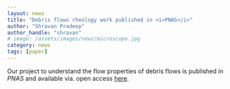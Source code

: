 ```yaml
---
layout: news
title: "Debris flows rheology work published in <i>PNAS</i>"
author: "Shravan Pradeep"
author_handle: "shravan"
# image: /assets/images/news/microscope.jpg
category: news
tags: [paper]
---
```

Our project to understand the flow properties of debris flows is published in <i>PNAS</i> and available via. open access [here](https://www.pnas.org/doi/10.1073/pnas.2209109119). 